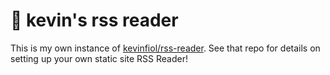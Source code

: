 # 🦉 kevin's rss reader

This is my own instance of [kevinfiol/rss-reader](https://github.com/kevinfiol/rss-reader). See that repo for details on setting up your own static site RSS Reader!
